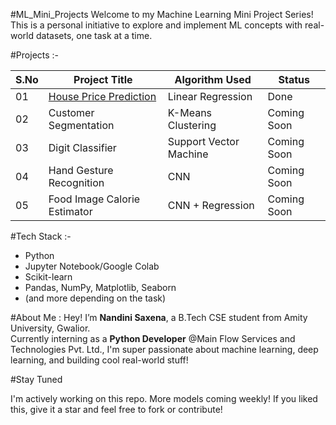 #ML_Mini_Projects
Welcome to my Machine Learning Mini Project Series!  
This is a personal initiative to explore and implement ML concepts with real-world datasets, one task at a time. 

#Projects :-

| S.No | Project Title | Algorithm Used | Status |
|------|----------------|----------------|--------|
| 01 | [House Price Prediction](./01_House_Price_Prediction/) | Linear Regression | Done |
| 02 | Customer Segmentation | K-Means Clustering | Coming Soon |
| 03 | Digit Classifier | Support Vector Machine | Coming Soon |
| 04 | Hand Gesture Recognition | CNN | Coming Soon |
| 05 | Food Image Calorie Estimator | CNN + Regression | Coming Soon |

#Tech Stack :-
- Python
- Jupyter Notebook/Google Colab
- Scikit-learn
- Pandas, NumPy, Matplotlib, Seaborn
- (and more depending on the task)

#About Me :
Hey! I’m **Nandini Saxena**, a B.Tech CSE student from Amity University, Gwalior.  
Currently interning as a **Python Developer** @Main Flow Services and Technologies Pvt. Ltd., I'm super passionate about machine learning, deep learning, and building cool real-world stuff!

#Stay Tuned

I'm actively working on this repo. More models coming weekly!
If you liked this, give it a star and feel free to fork or contribute!
